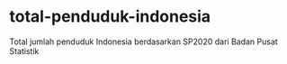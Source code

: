 # total-penduduk-indonesia
Total jumlah penduduk Indonesia berdasarkan SP2020 dari Badan Pusat Statistik
